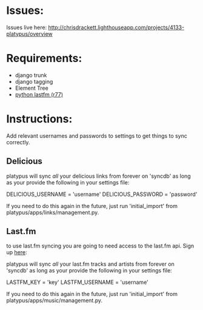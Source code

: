 Issues:
=======

Issues live here: http://chrisdrackett.lighthouseapp.com/projects/4133-platypus/overview

Requirements:
=============

* django trunk
* django tagging
* Element Tree
* [python lastfm (r77)](http://code.google.com/p/python-lastfm/)

Instructions:
=============

Add relevant usernames and passwords to settings to get things to sync correctly.

Delicious
---------

platypus will sync *all* your delicious links from forever on 'syncdb' as long as your provide the following in your settings file:

DELICIOUS_USERNAME = 'username'
DELICIOUS_PASSWORD = 'password'

If you need to do this again in the future, just run 'initial_import' from platypus/apps/links/management.py.

Last.fm
-------

to use last.fm syncing you are going to need access to the last.fm api. Sign up [here](http://www.last.fm/api): 

platypus will sync *all* your last.fm tracks and artists from forever on 'syncdb' as long as your provide the following in your settings file:

LASTFM_KEY = 'key'
LASTFM_USERNAME = 'username'

If you need to do this again in the future, just run 'initial_import' from platypus/apps/music/management.py.